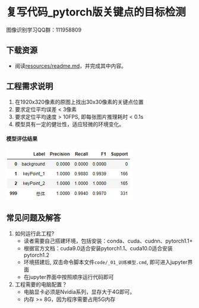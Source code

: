 # 复写代码_pytorch版关键点的目标检测

图像识别学习QQ群：111958809

## 下载资源
* 阅读[resources/readme.md](resources/)，并完成其中内容。

## 工程需求说明
1. 在1920x320像素的原图上找出30x30像素的关键点位置
2. 要求定位平均误差 < 3像素
3. 要求定位平均速度 > 10FPS, 即每张图片推理耗时 < 0.1s
4. 模型具有一定的健壮性，适应轻微的环境变化。

#### 模型评估结果
![模型评估结果图](markdown_images/02.jpg)

## 常见问题及解答
1. 如何运行此工程?
    * 读者需要自己搭建环境，包括安装：conda、cuda、cudnn、pytorch1.1+
    * 根据官方文档：cuda9.0适合安装pytorch1.1、cuda10.0适合安装pytorch1.2
    * 环境搭建后, 双击命令脚本文件`code/_01_训练模型.cmd`, 即可进入jupyter界面
    * 在jupyter界面中按照顺序运行代码即可
2. 工程需要的电脑配置？
    * 电脑显卡必须是Nvidia系列，显存大于4G即可。
    * 内存 >= 8G，因为程序需要占用5G内存
    